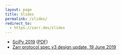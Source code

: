 ```yaml
---
layout: page
title: Slides
permalink: /slides/
redirect_to:
  - https://zarr.dev/slides
---
```


* [SciPy 2019](scipy-2019.html) ([PDF](scipy-2019.pdf))
* [Zarr protocol spec v3 design update, 19 June 2019](v3-update-20190619.html)
